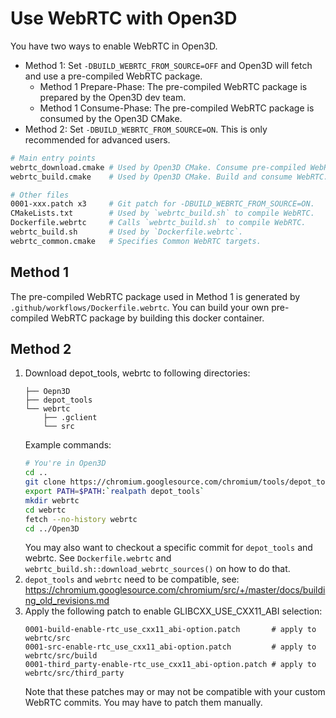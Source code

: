 # Use WebRTC with Open3D

You have two ways to enable WebRTC in Open3D.
- Method 1: Set `-DBUILD_WEBRTC_FROM_SOURCE=OFF` and Open3D will fetch and use
  a pre-compiled WebRTC package.
  - Method 1 Prepare-Phase: The pre-compiled WebRTC package is prepared by the Open3D dev team.
  - Method 1 Consume-Phase: The pre-compiled WebRTC package is consumed by the Open3D CMake.
- Method 2: Set `-DBUILD_WEBRTC_FROM_SOURCE=ON`. This is only recommended for advanced users.

```bash
# Main entry points
webrtc_download.cmake # Used by Open3D CMake. Consume pre-compiled WebRTC. (Method 1 Consume-Phase)
webrtc_build.cmake    # Used by Open3D CMake. Build and consume WebRTC.    (Method 2)

# Other files
0001-xxx.patch x3     # Git patch for -DBUILD_WEBRTC_FROM_SOURCE=ON.       (Method 1 Prepare-Phase & Method 2)
CMakeLists.txt        # Used by `webrtc_build.sh` to compile WebRTC.       (Method 1 Prepare-Phase)
Dockerfile.webrtc     # Calls `webrtc_build.sh` to compile WebRTC.         (Method 1 Prepare-Phase)
webrtc_build.sh       # Used by `Dockerfile.webrtc`.                       (Method 1 Prepare-Phase)
webrtc_common.cmake   # Specifies Common WebRTC targets.                   (Method 1 Prepare-Phase)
```

## Method 1

The pre-compiled WebRTC package used in Method 1 is generated by
`.github/workflows/Dockerfile.webrtc`. You can build your own pre-compiled
WebRTC package by building this docker container.

## Method 2

1. Download depot_tools, webrtc to following directories:
   ```
   ├── Oepn3D
   ├── depot_tools
   └── webrtc
       ├── .gclient
       └── src
   ```
   Example commands:
   ```bash
   # You're in Open3D
   cd ..
   git clone https://chromium.googlesource.com/chromium/tools/depot_tools.git
   export PATH=$PATH:`realpath depot_tools`
   mkdir webrtc
   cd webrtc
   fetch --no-history webrtc
   cd ../Open3D
   ```
   You may also want to checkout a specific commit for `depot_tools` and webrtc.
   See `Dockerfile.webrtc` and `webrtc_build.sh::download_webrtc_sources()` on
   how to do that.
2. `depot_tools` and `webrtc` need to be compatible, see:
   https://chromium.googlesource.com/chromium/src/+/master/docs/building_old_revisions.md
3. Apply the following patch to enable GLIBCXX_USE_CXX11_ABI selection:
   ```
   0001-build-enable-rtc_use_cxx11_abi-option.patch       # apply to webrtc/src
   0001-src-enable-rtc_use_cxx11_abi-option.patch         # apply to webrtc/src/build
   0001-third_party-enable-rtc_use_cxx11_abi-option.patch # apply to webrtc/src/third_party
   ```
   Note that these patches may or may not be compatible with your custom
   WebRTC commits. You may have to patch them manually.
